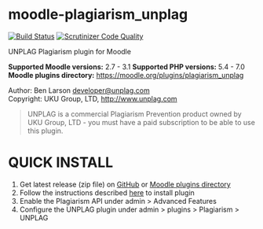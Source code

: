 # moodle-plagiarism_unplag  

[![Build Status](https://travis-ci.org/Unplag/moodle-plagiarism_unplag.svg?branch=master)](https://travis-ci.org/Unplag/moodle-plagiarism_unplag)
[![Scrutinizer Code Quality](https://scrutinizer-ci.com/g/Unplag/moodle-plagiarism_unplag/badges/quality-score.png?b=master)](https://scrutinizer-ci.com/g/Unplag/moodle-plagiarism_unplag/?branch=master)

UNPLAG Plagiarism plugin for Moodle

**Supported Moodle versions:** 2.7 - 3.1
**Supported PHP versions:** 5.4 - 7.0  
**Moodle plugins directory:** https://moodle.org/plugins/plagiarism_unplag

Author: Ben Larson <developer@unplag.com>  
Copyright: UKU Group, LTD, http://www.unplag.com  

 > UNPLAG is a commercial Plagiarism Prevention product owned by UKU Group, LTD - you must have a paid subscription to be able to use this plugin.  

QUICK INSTALL  
==============  

1. Get latest release (zip file) on [GitHub](https://github.com/Unplag/moodle-plagiarism_unplag/releases) or [Moodle plugins directory](https://moodle.org/plugins/plagiarism_unplag)
2. Follow the instructions described [here](https://docs.moodle.org/31/en/Installing_plugins#Installing_via_uploaded_ZIP_file) to install plugin
3. Enable the Plagiarism API under admin > Advanced Features  
4. Configure the UNPLAG plugin under admin > plugins > Plagiarism > UNPLAG  

